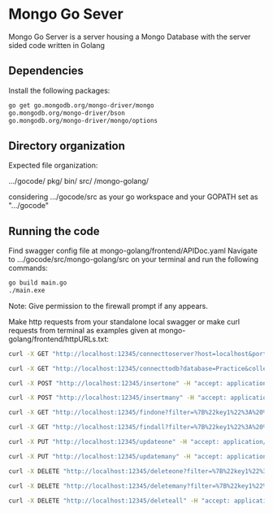 # Mongo Go Sever
Mongo Go Server is a server housing a Mongo Database with the server sided code written in Golang

## Dependencies
Install the following packages:

```bash
go get go.mongodb.org/mongo-driver/mongo
go.mongodb.org/mongo-driver/bson
go.mongodb.org/mongo-driver/mongo/options
```

## Directory organization
Expected file organization:

.../gocode/
       pkg/
       bin/
       src/
	 /mongo-golang/

considering .../gocode/src as your go workspace and your GOPATH set as ".../gocode"	

## Running the code 
Find swagger config file at mongo-golang/frontend/APIDoc.yaml
Navigate to .../gocode/src/mongo-golang/src on your terminal and run the following commands:

```bash
go build main.go
./main.exe
```
Note: Give permission to the firewall prompt if any appears.


Make http requests from your standalone local swagger or 
make curl requests from terminal as examples given at mongo-golang/frontend/httpURLs.txt:

```bash
curl -X GET "http://localhost:12345/connecttoserver?host=localhost&port=27017" -H "accept: application/json"

curl -X GET "http://localhost:12345/connecttodb?database=Practice&collection=Test1" -H "accept: application/json"

curl -X POST "http://localhost:12345/insertone" -H "accept: application/json" -H "Content-Type: application/json" -d "{ \"key1\": \"value1\", \"key2\": \"value2\"}"

curl -X POST "http://localhost:12345/insertmany" -H "accept: application/json" -H "Content-Type: application/json" -d "[ { \"key1\": \"value1\", \"key2\": \"value2\" }, { \"key1\": \"value1\", \"key2\": \"value2\" }]"

curl -X GET "http://localhost:12345/findone?filter=%7B%22key1%22%3A%20%22value1%22%2C%20%22key2%22%3A%20%22value2%22%7D&projection=%7B%22key1%22%3A%201%7D" -H "accept: application/json"

curl -X GET "http://localhost:12345/findall?filter=%7B%22key1%22%3A%20%22value1%22%2C%20%22key2%22%3A%20%22value2%22%7D&projection=%7B%22key1%22%3A%201%7D" -H "accept: application/json"

curl -X PUT "http://localhost:12345/updateone" -H "accept: application/json" -H "Content-Type: application/json" -d "[ { \"key1\": \"value1\", \"key2\": \"value2\" }, { \"$set\": { \"key1\": \"value2\", \"key2\": \"value1\" } }]"

curl -X PUT "http://localhost:12345/updatemany" -H "accept: application/json" -H "Content-Type: application/json" -d "[ { \"key1\": \"value1\", \"key2\": \"value2\" }, { \"$set\": { \"key1\": \"value2\", \"key2\": \"value1\" } }]"

curl -X DELETE "http://localhost:12345/deleteone?filter=%7B%22key1%22%3A%20%22value1%22%2C%20%22key2%22%3A%20%22value2%22%7D" -H "accept: application/json"

curl -X DELETE "http://localhost:12345/deletemany?filter=%7B%22key1%22%3A%20%22value1%22%2C%20%22key2%22%3A%20%22value2%22%7D" -H "accept: application/json"

curl -X DELETE "http://localhost:12345/deleteall" -H "accept: application/json"
```
